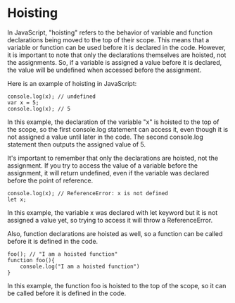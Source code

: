 # Hoisting

In JavaScript, "hoisting" refers to the behavior of variable and function declarations being moved to the top of their scope. This means that a variable or function can be used before it is declared in the code. However, it is important to note that only the declarations themselves are hoisted, not the assignments. So, if a variable is assigned a value before it is declared, the value will be undefined when accessed before the assignment.

Here is an example of hoisting in JavaScript:

```
console.log(x); // undefined
var x = 5;
console.log(x); // 5
```

In this example, the declaration of the variable "x" is hoisted to the top of the scope, so the first console.log statement can access it, even though it is not assigned a value until later in the code. The second console.log statement then outputs the assigned value of 5.

It's important to remember that only the declarations are hoisted, not the assignment. If you try to access the value of a variable before the assignment, it will return undefined, even if the variable was declared before the point of reference.

```
console.log(x); // ReferenceError: x is not defined
let x;
```

In this example, the variable x was declared with let keyword but it is not assigned a value yet, so trying to access it will throw a ReferenceError.

Also, function declarations are hoisted as well, so a function can be called before it is defined in the code.

```
foo(); // "I am a hoisted function"
function foo(){
    console.log("I am a hoisted function")
}
```

In this example, the function foo is hoisted to the top of the scope, so it can be called before it is defined in the code.
